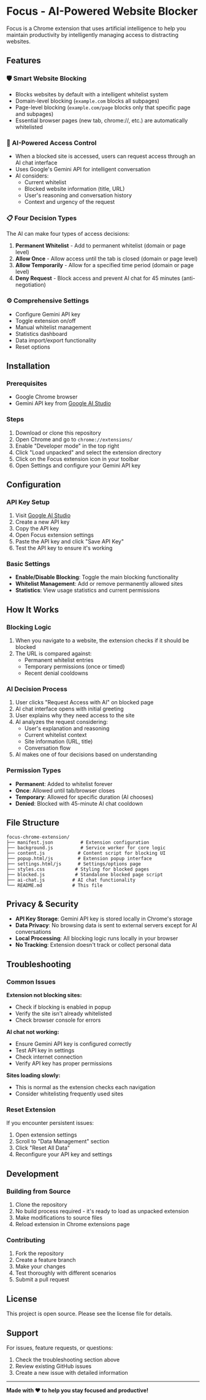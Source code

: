 # Focus - AI-Powered Website Blocker

Focus is a Chrome extension that uses artificial intelligence to help you maintain productivity by intelligently managing access to distracting websites.

## Features

### 🛡️ Smart Website Blocking
- Blocks websites by default with a intelligent whitelist system
- Domain-level blocking (`example.com` blocks all subpages)
- Page-level blocking (`example.com/page` blocks only that specific page and subpages)
- Essential browser pages (new tab, chrome://, etc.) are automatically whitelisted

### 🤖 AI-Powered Access Control
- When a blocked site is accessed, users can request access through an AI chat interface
- Uses Google's Gemini API for intelligent conversation
- AI considers:
  - Current whitelist
  - Blocked website information (title, URL)
  - User's reasoning and conversation history
  - Context and urgency of the request

### 📋 Four Decision Types
The AI can make four types of access decisions:

1. **Permanent Whitelist** - Add to permanent whitelist (domain or page level)
2. **Allow Once** - Allow access until the tab is closed (domain or page level)
3. **Allow Temporarily** - Allow for a specified time period (domain or page level)
4. **Deny Request** - Block access and prevent AI chat for 45 minutes (anti-negotiation)

### ⚙️ Comprehensive Settings
- Configure Gemini API key
- Toggle extension on/off
- Manual whitelist management
- Statistics dashboard
- Data import/export functionality
- Reset options

## Installation

### Prerequisites
- Google Chrome browser
- Gemini API key from [Google AI Studio](https://makersuite.google.com/app/apikey)

### Steps
1. Download or clone this repository
2. Open Chrome and go to `chrome://extensions/`
3. Enable "Developer mode" in the top right
4. Click "Load unpacked" and select the extension directory
5. Click on the Focus extension icon in your toolbar
6. Open Settings and configure your Gemini API key

## Configuration

### API Key Setup
1. Visit [Google AI Studio](https://makersuite.google.com/app/apikey)
2. Create a new API key
3. Copy the API key
4. Open Focus extension settings
5. Paste the API key and click "Save API Key"
6. Test the API key to ensure it's working

### Basic Settings
- **Enable/Disable Blocking**: Toggle the main blocking functionality
- **Whitelist Management**: Add or remove permanently allowed sites
- **Statistics**: View usage statistics and current permissions

## How It Works

### Blocking Logic
1. When you navigate to a website, the extension checks if it should be blocked
2. The URL is compared against:
   - Permanent whitelist entries
   - Temporary permissions (once or timed)
   - Recent denial cooldowns

### AI Decision Process
1. User clicks "Request Access with AI" on blocked page
2. AI chat interface opens with initial greeting
3. User explains why they need access to the site
4. AI analyzes the request considering:
   - User's explanation and reasoning
   - Current whitelist context
   - Site information (URL, title)
   - Conversation flow
5. AI makes one of four decisions based on understanding

### Permission Types
- **Permanent**: Added to whitelist forever
- **Once**: Allowed until tab/browser closes
- **Temporary**: Allowed for specific duration (AI chooses)
- **Denied**: Blocked with 45-minute AI chat cooldown

## File Structure

```
focus-chrome-extension/
├── manifest.json          # Extension configuration
├── background.js          # Service worker for core logic
├── content.js            # Content script for blocking UI
├── popup.html/js         # Extension popup interface
├── settings.html/js      # Settings/options page
├── styles.css           # Styling for blocked pages
├── blocked.js           # Standalone blocked page script
├── ai-chat.js          # AI chat functionality
└── README.md           # This file
```

## Privacy & Security

- **API Key Storage**: Gemini API key is stored locally in Chrome's storage
- **Data Privacy**: No browsing data is sent to external servers except for AI conversations
- **Local Processing**: All blocking logic runs locally in your browser
- **No Tracking**: Extension doesn't track or collect personal data

## Troubleshooting

### Common Issues

**Extension not blocking sites:**
- Check if blocking is enabled in popup
- Verify the site isn't already whitelisted
- Check browser console for errors

**AI chat not working:**
- Ensure Gemini API key is configured correctly
- Test API key in settings
- Check internet connection
- Verify API key has proper permissions

**Sites loading slowly:**
- This is normal as the extension checks each navigation
- Consider whitelisting frequently used sites

### Reset Extension
If you encounter persistent issues:
1. Open extension settings
2. Scroll to "Data Management" section
3. Click "Reset All Data"
4. Reconfigure your API key and settings

## Development

### Building from Source
1. Clone the repository
2. No build process required - it's ready to load as unpacked extension
3. Make modifications to source files
4. Reload extension in Chrome extensions page

### Contributing
1. Fork the repository
2. Create a feature branch
3. Make your changes
4. Test thoroughly with different scenarios
5. Submit a pull request

## License

This project is open source. Please see the license file for details.

## Support

For issues, feature requests, or questions:
1. Check the troubleshooting section above
2. Review existing GitHub issues
3. Create a new issue with detailed information

---

**Made with ❤️ to help you stay focused and productive!**